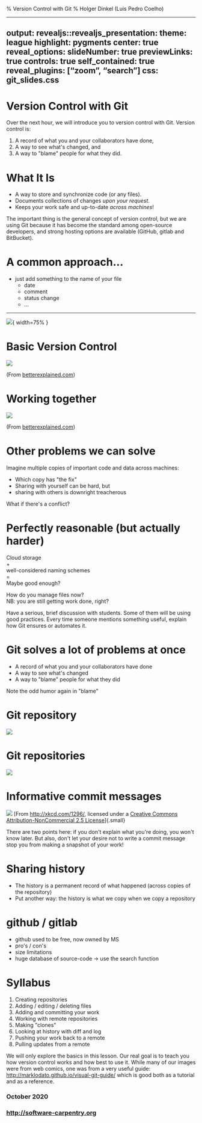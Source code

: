 % Version Control with Git
% Holger Dinkel (Luis Pedro Coelho)

---
output:
revealjs::revealjs_presentation:
theme: league
highlight: pygments
center: true
reveal_options:
    slideNumber: true
    previewLinks: true
    controls: true
    self_contained: true
    reveal_plugins: [“zoom”, “search”]
css: git_slides.css 
---

Version Control with Git
========================

Over the next hour, we will introduce you to version control with Git.
Version control is:

1.  A record of what you and your collaborators have done,
2.  A way to see what\'s changed, and
3.  A way to \"blame\" people for what they did.

What It Is
==========

-   A way to store and synchronize code (or any files).
-   Documents collections of changes *upon your request*.
-   Keeps your work safe and up-to-date *across machines*!

The important thing is the general concept of version control, but we
are using Git because it has become the standard among open-source
developers, and strong hosting options are available (GitHub, gitlab and
BitBucket).

A common approach\...
=====================

- just add something to the name of your file 
  - date
  - comment
  - status change
  - ...

---

![](phd101212s-versions.gif){ width=75% }


Basic Version Control
=====================

![](basic_diffs.png)

(From [betterexplained.com](betterexplained.com))


Working together
===============

![](centralized_example.png)

(From [betterexplained.com](betterexplained.com))

Other problems we can solve
===========================

Imagine multiple copies of important code and data across machines:

-   Which copy has "the fix"
-   Sharing with yourself can be hard, but
-   sharing with others is downright treacherous

What if there's a conflict?

Perfectly reasonable (but actually harder)
==========================================

Cloud storage\
+\
well-considered naming schemes\
=\
Maybe good enough?

How do you manage files now?\
NB: you are still getting work done, right?

Have a serious, brief discussion with students. Some of them will be
using good practices. Every time someone mentions something useful,
explain how Git ensures or automates it.

Git solves a lot of problems at once
====================================

-   A record of what you and your collaborators have done
-   A way to see what's changed
-   A way to "blame" people for what they did

Note the odd humor again in \"blame\"

Git repository
==============

![](repo_single.svg)

Git repositories
================

![](repo_distributed.svg)

Informative commit messages
===========================

![](git_commit.png) 
[From <http://xkcd.com/1296/>, licensed under a [Creative Commons Attribution-NonCommercial 2.5
License](http://creativecommons.org/licenses/by-nc/2.5/)]{.small}

There are two points here: if you don\'t explain what you\'re doing, you
won\'t know later. But also, don\'t let your desire not to write a
commit message stop you from making a snapshot of your work!

Sharing history
===============

-   The history is a permanent record of what happened (across copies of
    the repository)
-   Put another way: the history is what we copy when we copy a
    repository

github  / gitlab
===============

- github used to be free, now owned by MS
- pro's / con's
- size limitations
- huge database of source-code -> use the search function

Syllabus
========

1.  Creating repositories
2.  Adding / editing / deleting files
3.  Adding and committing your work
4.  Working with remote repositories
5.  Making \"clones\"
6.  Looking at history with diff and log
7.  Pushing your work back to a remote
8.  Pulling updates from a remote

We will only explore the basics in this lesson. Our real goal is to
teach you how version control works and how best to use it. While many
of our images were from web comics, one was from a very useful guide:
http://marklodato.github.io/visual-git-guide/ which is good both as a
tutorial and as a reference.

### October 2020

### http://software-carpentry.org
